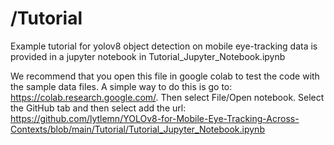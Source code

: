 # /Tutorial

Example tutorial for yolov8 object detection on mobile eye-tracking data is provided in a jupyter notebook in Tutorial_Jupyter_Notebook.ipynb

We recommend that you open this file in google colab to test the code with the sample data files. A simple way to do this is go to: https://colab.research.google.com/. Then select File/Open notebook. Select the GitHub tab and then select add the url: https://github.com/lytlemn/YOLOv8-for-Mobile-Eye-Tracking-Across-Contexts/blob/main/Tutorial/Tutorial_Jupyter_Notebook.ipynb
